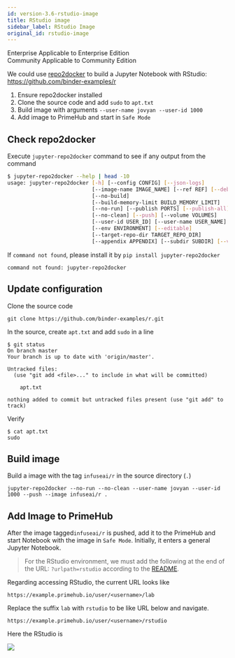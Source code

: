 ```yaml
---
id: version-3.6-rstudio-image
title: RStudio image
sidebar_label: RStudio Image
original_id: rstudio-image
---
```


<div class="label-sect">
  <div class="ee-only tooltip">Enterprise
    <span class="tooltiptext">Applicable to Enterprise Edition</span>
  </div>
  <div class="ce-only tooltip">Community
    <span class="tooltiptext">Applicable to Community Edition</span>
  </div>
</div>


We could use [repo2docker](./repo2docker.md) to build a Jupyter Notebook with RStudio: https://github.com/binder-examples/r

1. Ensure repo2docker installed
2. Clone the source code and add `sudo` to `apt.txt`
3. Build image with arguments `--user-name jovyan --user-id 1000`
4. Add image to PrimeHub and start in `Safe Mode`

## Check repo2docker

Execute `jupyter-repo2docker` command to see if any output from the command

```bash
$ jupyter-repo2docker --help | head -10
usage: jupyter-repo2docker [-h] [--config CONFIG] [--json-logs]
                           [--image-name IMAGE_NAME] [--ref REF] [--debug]
                           [--no-build]
                           [--build-memory-limit BUILD_MEMORY_LIMIT]
                           [--no-run] [--publish PORTS] [--publish-all]
                           [--no-clean] [--push] [--volume VOLUMES]
                           [--user-id USER_ID] [--user-name USER_NAME]
                           [--env ENVIRONMENT] [--editable]
                           [--target-repo-dir TARGET_REPO_DIR]
                           [--appendix APPENDIX] [--subdir SUBDIR] [--version]
```

If `command not found`, please install it by `pip install jupyter-repo2docker`

```
command not found: jupyter-repo2docker
```

## Update configuration

Clone the source code

```
git clone https://github.com/binder-examples/r.git
```

In the source, create `apt.txt` and add `sudo` in a line

```
$ git status
On branch master
Your branch is up to date with 'origin/master'.

Untracked files:
  (use "git add <file>..." to include in what will be committed)

	apt.txt

nothing added to commit but untracked files present (use "git add" to track)
```

Verify

```
$ cat apt.txt
sudo
```

## Build image

Build a image with the tag `infuseai/r` in the source directory (`.`)

```
jupyter-repo2docker --no-run --no-clean --user-name jovyan --user-id 1000 --push --image infuseai/r .
```


## Add Image to PrimeHub

After the image tagged`infuseai/r` is pushed, add it to the PrimeHub and start Notebook with the image in `Safe Mode`. Initially, it enters a general Jupyter Notebook.

> For the RStudio environment, we must add the following at the end of the URL: `?urlpath=rstudio` according to the [README](https://github.com/binder-examples/r#url-addresses-for-rstudio-and-shiny-environments).

Regarding accessing RStudio, the current URL looks like

```
https://example.primehub.io/user/<username>/lab
```

Replace the suffix `lab` with `rstudio` to be like URL below and navigate.

```
https://example.primehub.io/user/<username>/rstudio
```

Here the RStudio is

![](assets/repo2docker-rstudio.png)